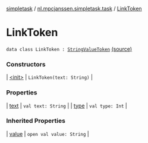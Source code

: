 [simpletask](../../index.md) / [nl.mpcjanssen.simpletask.task](../index.md) / [LinkToken](.)

# LinkToken

`data class LinkToken : `[`StringValueToken`](../-string-value-token/index.md) [(source)](https://github.com/mpcjanssen/simpletask-android/blob/master/src/main/java/nl/mpcjanssen/simpletask/task/Task.kt#L536)

### Constructors

| [&lt;init&gt;](-init-.md) | `LinkToken(text: String)` |

### Properties

| [text](text.md) | `val text: String` |
| [type](type.md) | `val type: Int` |

### Inherited Properties

| [value](../-string-value-token/value.md) | `open val value: String` |

